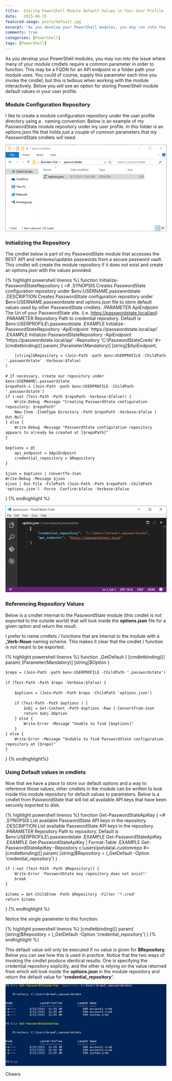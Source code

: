```yaml
---
title:  Storing PowerShell Module Default Values in Your User Profile
date:   2015-08-15
featured-image: posts/default.jpg
excerpt: "As you develop your PowerShell modules, you may run into the issue where many of your module cmdlets require a common parameter in order to function. This may be a FQDN for an API endpoint or a folder path your module uses. You could of course, supply this parameter each time you invoke the cmdlet, but this is tedious when working with the module interactively. Below you will see an option for storing PowerShell module default values in your user profile."
comments: true
categories: [PowerShell]
tags: [PowerShell]
---
```


As you develop your PowerShell modules, you may run into the issue where many of your module cmdlets require a common parameter in order to function. This may be a FQDN for an API endpoint or a folder path your module uses. You could of course, supply this parameter each time you invoke the cmdlet, but this is tedious when working with the module interactively. Below you will see an option for storing PowerShell module default values in your user profile.

### Module Configuration Repository

I like to create a module configuration repository under the user profile directory using a .<modulename> naming convention. Below is an example of my PasswordState module repository under my user profile. In this folder is an options.json file that holds just a couple of common parameters that my PasswordState cmdlets will need.

![](/images/posts/storing-powershell-module-default-values-in-your-profile/passwordstate_repo.png)

### Initializing the Repository

The cmdlet below is part of my PasswordState module that accesses the REST API and retrieves/updates passwords from a secure password vault. This cmdlet will create the module repository if it does not exist and create an options.json with the values provided.

{% highlight powershell linenos %}
function Initialize-PasswordStateRepository {
    <#
        .SYNOPSIS
            Creates PasswordState configuration repository under $env:USERNAME\.passwordstate
        .DESCRIPTION
            Creates PasswordState configuration repository under $env:USERNAME\.passwordstate
            and options.json file to store default values used by other PasswordState cmdlets.
        .PARAMETER ApiEndpoint
            The Uri of your PasswordState site. (i.e. https://passwordstate.local/api)
        .PARAMETER Repository
            Path to credential repository. Default is $env:USERPROFILE\.passwordstate
        .EXAMPLE
            Initialize-PasswordStateRepository -ApiEndpoint 'https://passwordstate.local/api'
        .EXAMPLE
            Initialize-PasswordStateRepository -ApiEndpoint 'https://passwordstate.local/api' -Repository 'C:\PasswordStateCreds'
    #>
    [cmdletbinding()]
    param(
        [Parameter(Mandatory)]
        [string]$ApiEndpoint,

        [string]$Repository = (Join-Path -path $env:USERPROFILE -ChildPath '.passwordstate' -Verbose:$false)
    )

    # If necessary, create our repository under $env:USERNAME\.passwordstate
    $repoPath = (Join-Path -path $env:USERPROFILE -ChildPath '.passwordstate')
    if (-not (Test-Path -Path $repoPath -Verbose:$false)) {
        Write-Debug -Message "Creating PasswordState configuration repository: $repoPath"
        New-Item -ItemType Directory -Path $repoPath -Verbose:$false | Out-Null
    } else {
        Write-Debug -Message "PasswordState configuration repository appears to already be created at [$repoPath]"
    }

    $options = @{
        api_endpoint = $ApiEndpoint
        credential_repository = $Repository
    }

    $json = $options | ConvertTo-Json
    Write-Debug -Message $json
    $json | Out-File -FilePath (Join-Path -Path $repoPath -ChildPath 'options.json') -Force -Confirm:$false -Verbose:$false    
}
{% endhighlight %}

![](/images/posts/storing-powershell-module-default-values-in-your-profile/passwordstate_repo_options.png)

### Referencing Repository Values

Below is a cmdlet internal to the PasswordState module (this cmdlet is not exported to the outside world) that will look inside the **options.json** file for a given option and return the result.

I prefer to name cmdlets / functions that are internal to the module with a **_Verb-Noun** naming scheme. This makes it clear that the cmdlet / function is not meant to be exported.

{% highlight powershell linenos %}
function _GetDefault {
    [cmdletbinding()]
    param(
        [Parameter(Mandatory)]
        [string]$Option
    )

    $repo = (Join-Path -path $env:USERPROFILE -ChildPath '.passwordstate')

    if (Test-Path -Path $repo -Verbose:$false) {

        $options = (Join-Path -Path $repo -ChildPath 'options.json')

        if (Test-Path -Path $options ) {
            $obj = Get-Content -Path $options -Raw | ConvertFrom-Json
            return $obj.$Option
        } else {
            Write-Error -Message "Unable to find [$options]"
        }
    } else {
        Write-Error -Message "Undable to find PasswordState configuration repository at [$repo]"
    }
}
{% endhighlight%}

### Using Default values in cmdlets

Now that we have a place to store our default options and a way to reference those values, other cmdlets in the module can be written to look inside this module repository for default values to parameters. Below is a cmdlet from PasswordState that will list all available API keys that have been securely exported to disk.

{% highlight powershell linenos %}
function Get-PasswordStateApiKey {
    <#
        .SYNOPSIS
            List available PasswordState API keys in the repository.
        .DESCRIPTION
            List available PasswordState API keys in the repository.
        .PARAMETER Repository
            Path to repository. Default is $env:USERPROFILE\.passwordstate
        .EXAMPLE
            Get-PasswordStateApiKey
        .EXAMPLE
            Get-PasswordStateApiKey | Format-Table
        .EXAMPLE
            Get-PasswordStateApiKey -Repository c:\users\joe\data\.customrepo
    #>
    [cmdletbinding()]
    param(
        [string]$Repository = (_GetDefault -Option 'credential_repository')
    )

    if (-not (Test-Path -Path $Repository)) {
        Write-Error 'PasswordState key repository does not exist!'
        break
    }

    $items = Get-ChildItem -Path $Repository -Filter '*.cred'
    return $items
}
{% endhighlight %}

Notice the single parameter to this function:

{% highlight powershell linenos %}
[cmdletbinding()]
param(
    [string]$Repository = (_GetDefault -Option 'credential_repository')
)
{% endhighlight %}

This default value will only be executed if no value is given for **$Repository**. Below you can see how this is used in practice. Notice that the two ways of invoking the cmdlet produce identical results. One is specifying the credential repository explicitly, and the other is relying on the value returned from which will look inside the **options.json** in the module repository and return the default value for **'credential_repository'**.

![](/images/posts/storing-powershell-module-default-values-in-your-profile/get-passwordstateapikey_example.png)

Cheers
